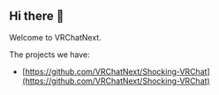 ## Hi there 👋

Welcome to VRChatNext.

The projects we have:

- [https://github.com/VRChatNext/Shocking-VRChat](https://github.com/VRChatNext/Shocking-VRChat)
